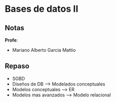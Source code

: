 # Bases de datos II

## Notas

**Profe**:
* Mariano Alberto Garcia Mattio

## Repaso

* SGBD
* Diseños de DB --> Modelados conceptuales
* Modelos conceptuales --> ER
* Modelos mas avanzados --> Modelo relacional